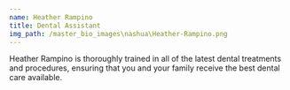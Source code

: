 ```yaml
---
name: Heather Rampino
title: Dental Assistant
img_path: /master_bio_images\nashua\Heather-Rampino.png
---
```

Heather Rampino is thoroughly trained in all of the latest dental treatments and procedures, ensuring that you and your family receive the best dental care available.
